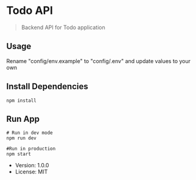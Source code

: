 # Todo API

> Backend API for Todo application

## Usage

Rename "config/env.example" to "config/.env" and update values to your own

## Install Dependencies

```
npm install
```

## Run App

```
# Run in dev mode
npm run dev

#Run in production
npm start
```

- Version: 1.0.0
- License: MIT
